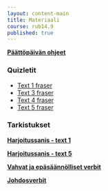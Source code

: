 ```yaml
---
layout: content-main
title: Materiaali
course: rub14.9
published: true
---
```


**[Päättöpäivän ohjeet](/media/rub4/Arviointipaiva_ohjeet.pdf)**

### Quizletit

* [Text 1 fraser](https://quizlet.com/_btuemm?x=1qqt&i=dz01n)
* [Text 3 fraser](https://quizlet.com/_btuevi?x=1qqt&i=dz01n)
* [Text 4 fraser](https://quizlet.com/_btuf01?x=1qqt&i=dz01n)
* [Text 5 fraser](https://quizlet.com/_btuf38?x=1qqt&i=dz01n)

### Tarkistukset

**[Harjoitussanis - text 1](/media/rub4/Harjoitussanis_text1.pdf)**

**[Harjoitussanis - text 5](/media/rub4/Harjoitussanis_text5.pdf)**

**[Vahvat ja epäsäännölliset verbit](/media/rub4/RUB14_verbit.pdf)**

**[Johdosverbit](/media/rub4/Johdosverbit.pdf)**
